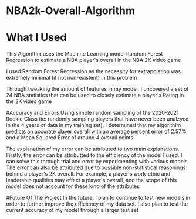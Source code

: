 # NBA2k-Overall-Algorithm

# What I Used
This Algorithm uses the Machine Learning model Random Forest Regression to estimate a NBA player's overall in the NBA 2K video game

I used Random Forest Regression as the necessity for extrapolation was extremely minimal (if not non-existent) in this problem

Through tweaking the amount of features in my model, I uncovered a set of 24 NBA statistics that can be used to closely estimate a player's Rating in the 2K video game

#Accuracy and Errors
Using simple random sampling of the 2020-2021 Rookie Class (ie: randomly sampling players that have never been analzyed in the 4 years of data in my training set), I determined that my algorithim predicts an accurate player overall with an average percent error of 2.57% and a Mean Squared Error of around 4 overall points.

The explanation of my error can be attributed to two main explanations. Firstly, the error can be attributted to the efficiency of the model I used. I can solve this through trial and error by experimenting with various models. The error can also be attributed due to possible non-statistical reasonings behind a player's 2K overall. For example, a player's work-ethic and leadership qualities may effect a player's overall, and the scope of this model does not account for these kind of the attributes

#Future Of The Project
In the future, I plan to continue to test new models in order to further improve the efficiency of my data set. I also plan to test the current accuracy of my model through a larger test set
